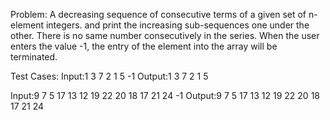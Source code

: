Problem: A decreasing sequence of consecutive terms of a given set of n-element integers.
and print the increasing sub-sequences one under the other. There is no same number consecutively in the series. When the user enters the value -1, the entry of the element into the array will be terminated.

Test Cases:
Input:1 3 7 2 1 5 -1
Output:1 3 7
       2 1
       5

Input:9 7 5 17 13 12 19 22 20 18 17 21 24 -1
Output:9 7 5
       17 13 12 
       19 22
       20 18 17 
       21 24
